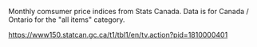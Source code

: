 Monthly comsumer price indices from Stats Canada. Data is for Canada / Ontario for the "all items" category. 

https://www150.statcan.gc.ca/t1/tbl1/en/tv.action?pid=1810000401
